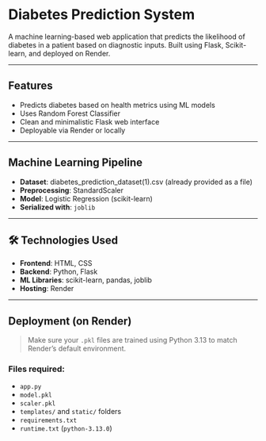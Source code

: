 #  Diabetes Prediction System

A machine learning-based web application that predicts the likelihood of diabetes in a patient based on diagnostic inputs. Built using Flask, Scikit-learn, and deployed on Render.

---

##  Features

- Predicts diabetes based on health metrics using ML models
- Uses Random Forest Classifier
- Clean and minimalistic Flask web interface
- Deployable via Render or locally

---

##  Machine Learning Pipeline

- **Dataset**: diabetes_prediction_dataset(1).csv (already provided as a file)
- **Preprocessing**: StandardScaler
- **Model**: Logistic Regression (scikit-learn)
- **Serialized with**: `joblib`

---

## 🛠 Technologies Used

- **Frontend**: HTML, CSS
- **Backend**: Python, Flask
- **ML Libraries**: scikit-learn, pandas, joblib
- **Hosting**: Render

---

##  Deployment (on Render)

>  Make sure your `.pkl` files are trained using Python 3.13 to match Render’s default environment.

###  Files required:
- `app.py`
- `model.pkl`
- `scaler.pkl`
- `templates/` and `static/` folders
- `requirements.txt`
- `runtime.txt` (`python-3.13.0`)



